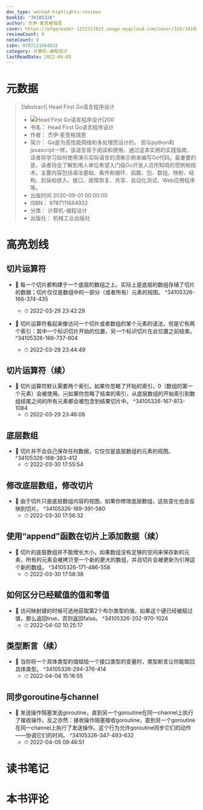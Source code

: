 ```yaml
---
doc_type: weread-highlights-reviews
bookId: "34105326"
author: 杰伊·麦克格瑞恩
cover: https://wfqqreader-1252317822.image.myqcloud.com/cover/326/34105326/t7_34105326.jpg
reviewCount: 0
noteCount: 9
isbn: 9787111664932
category: 计算机-编程设计
lastReadDate: 2022-04-05
---
```

# 元数据
> [!abstract] Head First Go语言程序设计
> - ![ Head First Go语言程序设计|200](https://wfqqreader-1252317822.image.myqcloud.com/cover/326/34105326/t7_34105326.jpg)
> - 书名： Head First Go语言程序设计
> - 作者： 杰伊·麦克格瑞恩
> - 简介： Go是为高性能网络和多处理而设计的， 但与python和javascript一样，该语言易于阅读和使用。通过这本实用的实践指南，读者将学习如何使用演示实际语言的清晰示例来编写Go代码。最重要的是，读者将会了解到用人单位希望入门级Go开发人员所知晓的惯例和技术。主要内容包括语法基础、条件和循环、函数、包、数组、映射、结构、封装和嵌入、接口、故障恢复、共享、自动化测试、Web应用程序等。
> - 出版时间 2020-09-01 00:00:00
> - ISBN： 9787111664932
> - 分类： 计算机-编程设计
> - 出版社： 机械工业出版社

# 高亮划线

## 切片运算符


- 📌 每一个切片都构建于一个底层的数组之上。实际上是底层的数组存储了切片的数据；切片仅仅是数组中的一部分（或者所有）元素的视图。 ^34105326-166-374-435
    - ⏱ 2022-03-29 23:42:29 

- 📌 切片运算符看起来像访问一个切片或者数组的某个元素的语法，但是它有两个索引：其中一个标识切片开始的位置，另一个标识切片在此位置之前结束。 ^34105326-166-737-804
    - ⏱ 2022-03-29 23:44:49 
## 切片运算符（续）


- 📌 切片运算符默认需要两个索引。如果你忽略了开始的索引，0（数组的第一个元素）会被使用。￼如果你忽略了结束的索引，从底层数组的开始索引到数组结尾之间的所有元素都会被包含到结果切片中。 ^34105326-167-813-1084
    - ⏱ 2022-03-29 23:46:08 
## 底层数组


- 📌 切片并不会自己保存任何数据，它仅仅是底层数组的元素的视图。 ^34105326-168-383-412
    - ⏱ 2022-03-30 17:55:54 
## 修改底层数组，修改切片


- 📌 由于切片只是底层数组内容的视图，如果你修改底层数组，这些变化也会反映到切片。 ^34105326-169-391-580
    - ⏱ 2022-03-30 17:56:32 
## 使用“append”函数在切片上添加数据（续）


- 📌 切片的底层数组并不能增长大小。如果数组没有足够的空间来保存新的元素，所有的元素会被拷贝至一个新的更大的数组，并且切片会被更新为引用这个新的数组。 ^34105326-171-486-558
    - ⏱ 2022-03-30 17:58:38 
## 如何区分已经赋值的值和零值


- 📌 访问映射键的时候可选地获取第2个布尔类型的值。如果这个键已经被赋过值，那么返回true，否则返回false。 ^34105326-202-970-1024
    - ⏱ 2022-04-02 10:25:17 
## 类型断言（续）


- 📌 当你将一个具体类型的值赋给一个接口类型的变量时，类型断言让你能取回具体类型。 ^34105326-294-376-414
    - ⏱ 2022-04-04 15:16:55 
## 同步goroutine与channel


- 📌 发送操作阻塞发送goroutine，直到另一个goroutine在同一channel上执行了接收操作。反之亦然：接收操作阻塞接收goroutine，直到另一个goroutine在同一channel上执行了发送操作。这个行为允许goroutine同步它们的动作——协调它们的时间。 ^34105326-347-493-632
    - ⏱ 2022-04-05 09:46:51 
# 读书笔记

# 本书评论
